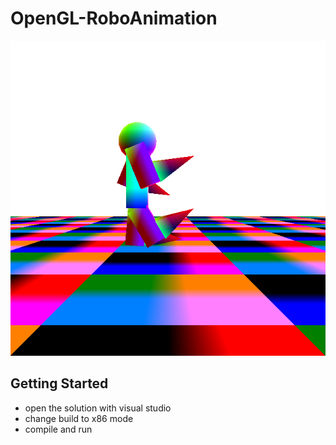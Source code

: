 # OpenGL-RoboAnimation

![demo.gif](demo.png)

## Getting Started

* open the solution with visual studio
* change build to x86 mode
* compile and run
